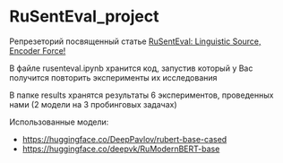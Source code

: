 # RuSentEval_project

Репрезеторий посвященный статье [RuSentEval: Linguistic Source, Encoder Force!](https://aclanthology.org/2021.bsnlp-1.6.pdf)

В файле rusenteval.ipynb хранится код, запустив который у Вас получится повторить эксперименты их исследования

В папке results хранятся результаты 6 экспериментов, проведенных нами (2 модели на 3 пробинговых задачах)

Использованные модели: 
- https://huggingface.co/DeepPavlov/rubert-base-cased
- https://huggingface.co/deepvk/RuModernBERT-base


